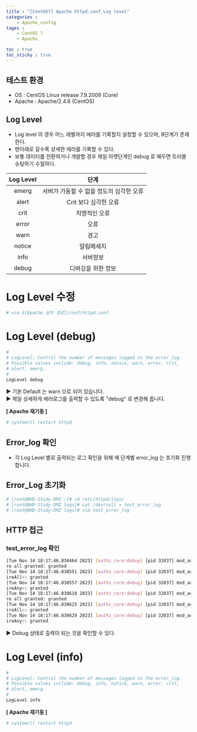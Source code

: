 ```yaml
---
title : "[CentOS7] Apache httpd.conf_Log level"
categories :
    - Apache_config
tages :
    - CentOS 7
    - Apache

toc : true
toc_sticky : true
---
```


## 테스트 환경
- OS : CentOS Linux release 7.9.2009 (Core)
- Apache : Apache/2.4.6 (CentOS)

## Log Level

- Log level 의 경우 어느 레벨까지 에러를 기록할지 설정할 수 있으며, 8단계가 존재한다.
- 맨아래로 갈수록 상세한 에러를 기록할 수 있다.
- 보통 데이터를 전환하거나 개발할 경우 제일 아랫단계인 debug 로 해두면 트러블 슈팅하기 수월하다.

|**Log Level**|**단계**|
|:---:|:---:|
|emerg|서버가 가동할 수 없을 정도의 심각한 오류|
|alert|Crit 보다 심각한 오류|
|crit|치명적인 오류|
|error|오류|
|warn|경고|
|notice|알림메세지|
|info|서버정보|
|debug|디버깅을 위한 정보|

# Log Level 수정
```bash
# vim ${Apache 설치 경로}/conf/httpd.conf
```

# Log Level (debug)
```bash
#
# LogLevel: Control the number of messages logged to the error_log.
# Possible values include: debug, info, notice, warn, error, crit,
# alert, emerg.
#
LogLevel debug
```
▶ 기본 Default 는 warn 으로 되어 있습니다. <br>
▶ 제일 상세하게 에러로그를 출력할 수 있도록 "debug" 로 변경해 줍니다.

**[ Apache 재기동 ]**
```bash
# systemctl restart httpd
```

## Error_log 확인
- 각 Log Level 별로 출력되는 로그 확인을 위해 매 단계별 error_log 는 초기화 진행합니다.

## Error_Log 초기화
```bash
# [root@BHD-Study-DMZ ~]# cd /etc/httpd/logs/
# [root@BHD-Study-DMZ logs]# cat /dev/null > test_error_log
# [root@BHD-Study-DMZ logs]# vim test_error_log
```

## HTTP 접근
### test_error_log 확인
```bash
[Tue Nov 14 18:17:46.038464 2023] [authz_core:debug] [pid 32037] mod_authz_core.c(809): [client 183.99.76.4:60868] AH01626: authorization result of Requi
re all granted: granted
[Tue Nov 14 18:17:46.038551 2023] [authz_core:debug] [pid 32037] mod_authz_core.c(809): [client 183.99.76.4:60868] AH01626: authorization result of <Requ
ireAll>: granted
[Tue Nov 14 18:17:46.038557 2023] [authz_core:debug] [pid 32037] mod_authz_core.c(809): [client 183.99.76.4:60868] AH01626: authorization result of <Requ
ireAny>: granted
[Tue Nov 14 18:17:46.038618 2023] [authz_core:debug] [pid 32037] mod_authz_core.c(809): [client 183.99.76.4:60868] AH01626: authorization result of Requi
re all granted: granted
[Tue Nov 14 18:17:46.038625 2023] [authz_core:debug] [pid 32037] mod_authz_core.c(809): [client 183.99.76.4:60868] AH01626: authorization result of <Requ
ireAll>: granted
[Tue Nov 14 18:17:46.038629 2023] [authz_core:debug] [pid 32037] mod_authz_core.c(809): [client 183.99.76.4:60868] AH01626: authorization result of <Requ
ireAny>: granted
```
▶ Debug 상태로 출력이 되는 것을 확인할 수 있다.

# Log Level (info)
```bash
#
# LogLevel: Control the number of messages logged to the error_log.
# Possible values include: debug, info, notice, warn, error, crit,
# alert, emerg.
#
LogLevel info
```

**[ Apache 재기동 ]**
```bash
# systemctl restart httpd
```